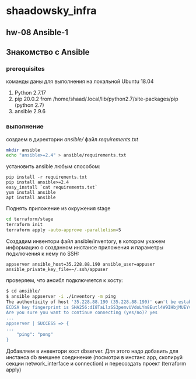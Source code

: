 # shaadowsky_infra

## hw-08 Ansible-1

## Знакомство с Ansible

### prerequisites

команды даны для выполнения на локальной Ubuntu 18.04

1. Python 2.7.17
2. pip 20.0.2 from /home/shaad/.local/lib/python2.7/site-packages/pip (python 2.7)
3. ansible 2.9.6

### выполнение

создаем в директории _ansible/_ файл _requirements.txt_

```bash
mkdir ansible
echo "ansible>=2.4" > ansible/requirements.txt
```

установить ansible любым способом:

```
pip install -r requirements.txt
pip install ansible>=2.4
easy_install `cat requirements.txt`
yum install ansible
apt install ansible
```

Поднять приложение из окружения stage

```bash
cd terraform/stage
terraform init
terraform apply -auto-approve -parallelism=5
```

Создадим инвентори файл ansible/inventory, в котором укажем информацию о созданном инстансе приложения и параметры подключения к нему по SSH:

```code
appserver ansible_host=35.228.88.190 ansible_user=appuser ansible_private_key_file=~/.ssh/appuser
```

проверяем, что ансибл подключяется к хосту:

```bash
$ cd ansible/
$ ansible appserver -i ./inventory -m ping
The authenticity of host '35.228.88.190 (35.228.88.190)' can't be established.
ECDSA key fingerprint is SHA256:dI8TaLlzSS3pemvUVdoLYm8Eutl4W9IHbjMUEYvr/RE.
Are you sure you want to continue connecting (yes/no)? yes
...
appserver | SUCCESS => {
...
    "ping": "pong"
}
```

Добавляем в инвентори хоcт dbserver. Для этого надо добавить для инстанса db внешнее соединение (посмотри в инстанс app, скопируй секции network_interface и connection) и пересоздать проект (terraform apply)

